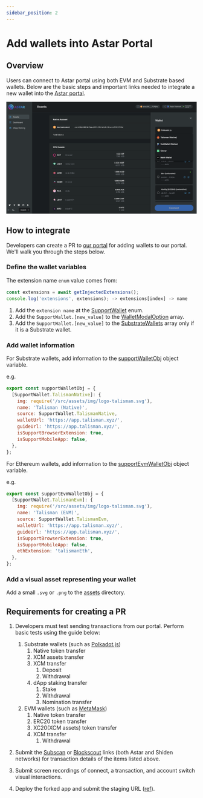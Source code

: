 ```yaml
---
sidebar_position: 2
---
```


# Add wallets into Astar Portal

## Overview

Users can connect to Astar portal using both EVM and Substrate based wallets. Below are the basic steps and important links needed to integrate a new wallet into the [Astar portal](https://portal.astar.network/#/astar/assets).

![22](img/22.png)

## How to integrate

Developers can create a PR to [our portal](https://github.com/AstarNetwork/astar-apps) for adding wallets to our portal. We'll walk you through the steps below.

### Define the wallet variables

The extension name `enum` value comes from:

```js
const extensions = await getInjectedExtensions();
console.log('extensions', extensions); -> extensions[index] -> name
```

1. Add the `extension name` at the [SupportWallet](https://github.com/AstarNetwork/astar-apps/blob/ecb067e9683eb5224fac96c5bf9fa9ce4c123a7d/src/config/wallets.ts#L8) enum.
2. Add the `SupportWallet.[new_value]` to the [WalletModalOption](https://github.com/AstarNetwork/astar-apps/blob/ecb067e9683eb5224fac96c5bf9fa9ce4c123a7d/src/config/wallets.ts#L23) array.
3. Add the `SupportWallet.[new_value]` to the [SubstrateWallets](https://github.com/AstarNetwork/astar-apps/blob/ecb067e9683eb5224fac96c5bf9fa9ce4c123a7d/src/config/wallets.ts#L48) array only if it is a Substrate wallet.

### Add wallet information

For Substrate wallets, add information to the [supportWalletObj](https://github.com/AstarNetwork/astar-apps/blob/ecb067e9683eb5224fac96c5bf9fa9ce4c123a7d/src/config/wallets.ts#L64) object variable.

e.g.

```js
export const supportWalletObj = {
  [SupportWallet.TalismanNative]: {
    img: require('/src/assets/img/logo-talisman.svg'),
    name: 'Talisman (Native)',
    source: SupportWallet.TalismanNative,
    walletUrl: 'https://app.talisman.xyz/',
    guideUrl: 'https://app.talisman.xyz/',
    isSupportBrowserExtension: true,
    isSupportMobileApp: false,
  },
};
```

For Ethereum wallets, add information to the [supportEvmWalletObj](https://github.com/AstarNetwork/astar-apps/blob/ecb067e9683eb5224fac96c5bf9fa9ce4c123a7d/src/config/wallets.ts#L130) object variable.

e.g.

```js
export const supportEvmWalletObj = {
  [SupportWallet.TalismanEvm]: {
    img: require('/src/assets/img/logo-talisman.svg'),
    name: 'Talisman (EVM)',
    source: SupportWallet.TalismanEvm,
    walletUrl: 'https://app.talisman.xyz/',
    guideUrl: 'https://app.talisman.xyz/',
    isSupportBrowserExtension: true,
    isSupportMobileApp: false,
    ethExtension: 'talismanEth',
  },
};
```

### Add a visual asset representing your wallet

Add a small `.svg` or `.png` to the [assets](https://github.com/AstarNetwork/astar-apps/tree/main/src/assets/img) directory.

## Requirements for creating a PR

1. Developers must test sending transactions from our portal. Perform basic tests using the guide below:

   1. Substrate wallets (such as [Polkadot.js](https://polkadot.js.org/))
      1. Native token transfer
      2. XCM assets transfer
      3. XCM transfer
         1. Deposit
         2. Withdrawal
      4. dApp staking transfer
         1. Stake
         2. Withdrawal
         3. Nomination transfer
   2. EVM wallets (such as [MetaMask](https://metamask.io/))
      1. Native token transfer
      2. ERC20 token transfer
      3. XC20(XCM assets) token transfer
      4. XCM transfer
         1. Withdrawal

2. Submit the [Subscan](https://astar.subscan.io/) or [Blockscout](https://blockscout.com/astar/) links (both Astar and Shiden networks) for transaction details of the items listed above.
3. Submit screen recordings of connect, a transaction, and account switch visual interactions.
4. Deploy the forked app and submit the staging URL ([ref](../integration_toolings/deploy-astar-portal.md)).
